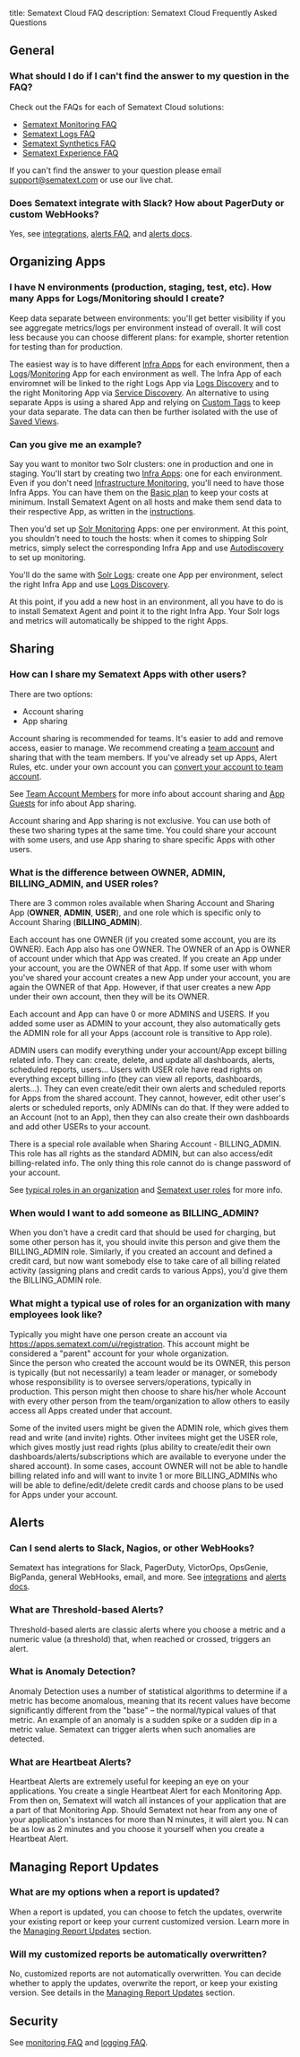 title: Sematext Cloud FAQ
description: Sematext Cloud Frequently Asked Questions

## General

### What should I do if I can't find the answer to my question in the FAQ?

Check out the FAQs for each of Sematext Cloud solutions:

- [Sematext Monitoring FAQ](/monitoring/spm-faq)
- [Sematext Logs FAQ](/logs/faq)
- [Sematext Synthetics FAQ](/synthetics/faq)
- [Sematext Experience FAQ](/experience/faq)

If you can't find the answer to your question please email <support@sematext.com> or use our live chat.

### Does Sematext integrate with Slack? How about PagerDuty or custom WebHooks?

Yes, see [integrations](/integration), [alerts FAQ](#alerts), and [alerts docs](/alerts).

## Organizing Apps

### I have N environments (production, staging, test, etc). How many Apps for Logs/Monitoring should I create?

Keep data separate between environments: you'll get better visibility if you see aggregate metrics/logs per environment instead of overall. It will cost less because you can choose different plans: for example, shorter retention for testing than for production.

The easiest way is to have different [Infra Apps](/monitoring/infrastructure) for each environment, then a [Logs](/logs)/[Monitoring](/monitoring) App for each environment as well. The Infra App of each enviromnet will be linked to the right Logs App via [Logs Discovery](/logs/discovery/intro) and to the right Monitoring App via [Service Discovery](/monitoring/autodiscovery). An alternative to using separate Apps is using a shared App and relying on [Custom Tags](/tags/custom-tags) to keep your data separate. The data can then be further isolated with the use of [Saved Views](/guide/saved-views).

### Can you give me an example?

Say you want to monitor two Solr clusters: one in production and one in staging. You'll start by creating two [Infra Apps](/monitoring/infrastructure): one for each environment. Even if you don't need [Infrastructure Monitoring](/monitoring/infrastructure), you'll need to have those Infra Apps.  You can have them on the [Basic plan](https://sematext.com/pricing/#spm) to keep your costs at minimum. Install Sematext Agent on all hosts and make them send data to their respective App, as written in the [instructions](/monitoring/quick-start).

Then you'd set up [Solr Monitoring](/integration/solr) Apps: one per environment. At this point, you shouldn't need to touch the hosts: when it comes to shipping Solr metrics, simply select the corresponding Infra App and use [Autodiscovery](/monitoring/autodiscovery) to set up monitoring.

You'll do the same with [Solr Logs](/integration/solr-logs): create one App per environment, select the right Infra App and use [Logs Discovery](/logs/discovery/intro).

At this point, if you add a new host in an environment, all you have to do is to install Sematext Agent and point it to the right Infra App. Your Solr logs and metrics will automatically be shipped to the right Apps.

## Sharing

### How can I share my Sematext Apps with other users?

There are two options:

 - Account sharing
 - App sharing

Account sharing is recommended for teams.  It's easier to add and remove access, easier to manage.
We recommend creating a [team account](/team/#team-account) and sharing that with the team members.
If you've already set up Apps, Alert Rules, etc. under your own account you can [convert your account to team account](/team/#converting-to-team-account).

See [Team Account Members](/team/#account-members) for more info about account sharing and [App Guests](/team/#app-guests) for info about App sharing.

Account sharing and App sharing is not exclusive.  You can use both of
these two sharing types at the same time. You could share your account with
some users, and use App sharing to share specific Apps with other
users.

### What is the difference between OWNER, ADMIN, BILLING_ADMIN, and USER roles?

There are 3 common roles available when Sharing Account and
Sharing App (**OWNER**, **ADMIN**, **USER**), and one role which is
specific only to Account Sharing (**BILLING_ADMIN**).  
  
Each account has one OWNER (if you created some account, you are its
OWNER). Each App also has one OWNER. The OWNER of an App is OWNER of
account under which that App was created. If you create an App under
your account, you are the OWNER of that App. If some user with whom
you've shared your account creates a new App under your account, you are
again the OWNER of that App. However, if that user creates a new App
under their own account, then they will be its OWNER.
  
Each account and App can have 0 or more ADMINS and USERS. If you added
some user as ADMIN to your account, they also automatically gets the ADMIN
role for all your Apps (account role is transitive to App role).  
  
ADMIN users can modify everything under your account/App except billing
related info. They can: create, delete, and update all
dashboards, alerts, scheduled reports, users... Users with USER role have read
rights on everything except billing info (they can view all reports,
dashboards, alerts...). They can even create/edit their own alerts and
scheduled reports for Apps from the shared account.  They cannot, however, edit other user's
alerts or scheduled reports, only ADMINs can do that. If they were added to an
Account (not to an App), then they can also create their own dashboards and
add other USERs to your account.  
  
There is a special role available when Sharing Account - BILLING_ADMIN.
This role has all rights as the standard ADMIN, but can also access/edit
billing-related info. The only thing this role cannot do is change
password of your account.

See [typical roles in an organization](/team/#typical-use-of-roles-in-an-organization-or-team) and [Sematext user roles](/team/user-roles/) for more info.

### When would I want to add someone as BILLING_ADMIN?

When you don't have a credit card that should be used for
charging, but some other person has it, you should invite this person
and give them the BILLING_ADMIN role. Similarly, if you created an
account and defined a credit card, but now want somebody else to take
care of all billing related activity (assigning plans and credit cards
to various Apps), you'd give them the BILLING_ADMIN role.

### What might a typical use of roles for an organization with many employees look like?

Typically you might have one person create an account
via <https://apps.sematext.com/ui/registration>. This account might be
considered a "parent" account for your whole organization.  
Since the person who created the account would be its OWNER, this person
is typically (but not necessarily) a team leader or manager, or somebody
whose responsibility is to oversee servers/operations, typically in
production. This person might then choose to share his/her whole Account
with every other person from the team/organization to allow others to
easily access all Apps created under that account.

Some of the invited users might be given the ADMIN role, which gives
them read and write (and invite) rights. Other invitees might get the
USER role, which gives mostly just read rights (plus ability to
create/edit their own dashboards/alerts/subscriptions which are
available to everyone under the shared account). In some cases, account
OWNER will not be able to handle billing related info and will want to
invite 1 or more BILLING_ADMINs who will be able to define/edit/delete
credit cards and choose plans to be used for Apps under your account.

## Alerts

### Can I send alerts to Slack, Nagios, or other WebHooks?

Sematext has integrations for Slack, PagerDuty, VictorOps,
OpsGenie, BigPanda, general WebHooks, email, and more.  See
[integrations](/integration) and [alerts docs](/alerts).

### What are Threshold-based Alerts?

Threshold-based alerts are classic alerts where you choose a metric
and a numeric value (a threshold) that, when reached or crossed,
triggers an alert.

### What is Anomaly Detection?

Anomaly Detection uses a number of statistical algorithms to determine
if a metric has become anomalous, meaning that its recent values have
become significantly different from the "base" – the normal/typical
values of that metric.  An example of an anomaly is a sudden spike or
a sudden dip in a metric value.  Sematext can trigger alerts when such
anomalies are detected.

### What are Heartbeat Alerts?

Heartbeat Alerts are extremely useful for keeping an eye on your
applications.  You create a single Heartbeat Alert for each Monitoring
App.  From then on, Sematext will watch all instances of your
application that are a part of that Monitoring App. Should Sematext
not hear from any one of your application's instances for more than N
minutes, it will alert you.  N can be as low as 2 minutes and you
choose it yourself when you create a Heartbeat Alert.

## Managing Report Updates
### What are my options when a report is updated?
When a report is updated, you can choose to fetch the updates, overwrite your existing report or keep your current customized version. Learn more in the [Managing Report Updates](https://sematext.com/docs/guide/reports-guide/#managing-report-updates) section.

### Will my customized reports be automatically overwritten?
No, customized reports are not automatically overwritten. You can decide whether to apply the updates, overwrite the report, or keep your existing version. See details in the [Managing Report Updates](https://sematext.com/docs/guide/reports-guide/#managing-report-updates) section.

## Security

See [monitoring FAQ](/monitoring/spm-faq) and [logging FAQ](/logs/faq).

